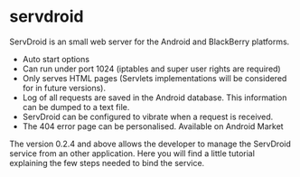 servdroid
=========

ServDroid is an small web server for the Android and BlackBerry platforms.

* Auto start options
* Can run under port 1024 (iptables and super user rights are required)
* Only serves HTML pages (Servlets implementations will be considered for in future versions).
* Log of all requests are saved in the Android database. This information can be dumped to a text file.
* ServDroid can be configured to vibrate when a request is received.
* The 404 error page can be personalised.
Available on Android Market

The version 0.2.4 and above allows the developer to manage the ServDroid service from an other application. Here you will find a little tutorial explaining the few steps needed to bind the service.
